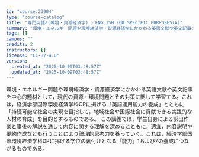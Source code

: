 ```yaml
---
id: "course:23904"
type: "course-catalog"
title: "専門英語a(環境・資源経済学) ／ENGLISH FOR SPECIFIC PURPOSES(A)"
summary: "環境・エネルギー問題や環境経済学・資源経済学にかかわる英語文献や英文記事を中心的題材として，現代の資源・環境問題とその対策に関して学習する。これは，経済学部国際環境経済学科CPに掲げる「英語運用能力の養成」とともに「持続可能な社会の実現を目…"
tags: []
campus: ""
credits: 2
instructors: []
license: "CC-BY-4.0"
version:
  created_at: "2025-10-09T03:48:57Z"
  updated_at: "2025-10-09T03:48:57Z"
---
```

環境・エネルギー問題や環境経済学・資源経済学にかかわる英語文献や英文記事を中心的題材として，現代の資源・環境問題とその対策に関して学習する。これは，経済学部国際環境経済学科CPに掲げる「英語運用能力の養成」とともに「持続可能な社会の実現を目指して，地域社会や国際社会に貢献できる実践的な人材の育成」を目的とするものである。 この講義では，学生自身による訳出作業と事後の解説を通して内容に関する理解を深めるとともに，適宜，内容説明や要約作成なども行うことにより論理的思考力を養っていく。これは，経済学部国際環境経済学科DPに掲げる学位の裏付けとなる「能力」1および7の養成につながるものである。

